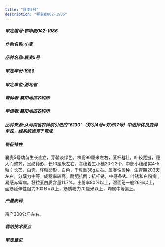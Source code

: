 ```yaml
---
title: "襄麦5号"
description: "鄂审麦002-1986"
---
```

##### 审定编号:鄂审麦002-1986

##### 作物名称:小麦

##### 品种名称:襄麦5号

##### 审定年份:1986

##### 审定单位:湖北省

##### 育种者:襄阳地区农科所

##### 申请者:襄阳地区农科所

##### 品种来源:从河南省农科院引进的“6130”（郑引4号×郑州17号）中选择优良变异单株，经系统选育于育成

##### 特征特性
襄麦5号幼苗生长直立，芽鞘淡绿色，株高90厘米左右，茎杆粗壮，叶较宽挺，穗大而整齐，呈纺锤形，长10厘米左右，每穗着生小穗20-22个，中部小穗结实4-5粒；长芒，白壳，籽粒卵形，白色，千粒重38g左右。属春性品种，生育期203天左右，分蘖力中等，成穗率较高。耐肥抗倒；抗杆锈，中感条锈、叶锈和白粉病；易感赤霉病。籽粒蛋白质含量11.7%。出粉率80%以上，湿面筋一般26％以上，面筋延伸性阻力300Ｂu以上，筋质粉力70厘米以上，均属中等偏上。

##### 产量表现
亩产300公斤左右。

##### 栽培技术要点


##### 审定意见

